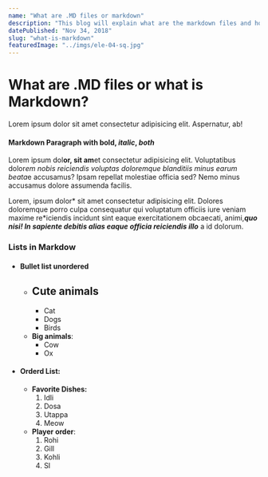 ```yaml
---
name: "What are .MD files or markdown"
description: "This blog will explain what are the markdown files and how to use them in writing blog"
datePublished: "Nov 34, 2018"
slug: "what-is-markdown"
featuredImage: "../imgs/ele-04-sq.jpg"
---
```


# What are .MD files or what is Markdown?

Lorem ipsum dolor sit amet consectetur adipisicing elit. Aspernatur, ab!

#### Markdown Paragraph with **bold**, *italic*, ***both***

Lorem ipsum dol**or, sit am**et consectetur adipisicing elit. Voluptatibus dolor*em nobis reiciendis voluptas doloremque blanditiis minus earum beata*e accusamus? Ipsam repellat molestiae officia sed? Nemo minus accusamus dolore assumenda facilis.

Lorem, ipsum dolor* sit amet consectetur adipisicing elit. Dolores doloremque porro culpa consequatur qui voluptatum officiis iure veniam maxime re*iciendis incidunt sint eaque exercitationem obcaecati, animi,***quo nisi! In sapiente debitis alias eaque officia reiciendis illo*** a id dolorum.

### Lists in Markdow

  * #### Bullet list unordered

    * ## **Cute animals**
      * Cat
      * Dogs
      * Birds
    * **Big animals**:
      * Cow
      * Ox
  * #### Orderd List:
    * **Favorite Dishes:**
      1. Idli
      2. Dosa
      3. Utappa
      4. Meow
    * **Player order**:
      1. Rohi
      2. Gill
      3. Kohli
      4. SI